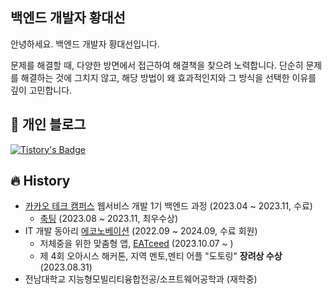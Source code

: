 ## 백엔드 개발자 황대선
안녕하세요. 백엔드 개발자 황대선입니다.

문제를 해결할 때, 다양한 방면에서 접근하여 해결책을 찾으려 노력합니다. 단순히 문제를 해결하는 것에 그치지 않고, 해당 방법이 왜 효과적인지와 그 방식을 선택한 이유를 깊이 고민합니다.

## 📜 개인 블로그
[![Tistory's Badge](https://github-readme-tistory-card.vercel.app/api/badge?name=Tistory)]([https://mincanit.tistory.com/](https://rasony.tistory.com/))

## 🔥 History
+ [카카오 테크 캠퍼스](https://www.kakaotechcampus.com/) 웹서비스 개발 1기 백엔드 과정 (2023.04 ~ 2023.11, 수료)
    + [축팅](https://github.com/Step3-kakao-tech-campus/Team16_BE) (2023.08 ~ 2023.11, 최우수상)
+ IT 개발 동아리 [에코노베이션](https://econovation.kr/) (2022.09 ~ 2024.09, 수료 회원)
    + 저체중을 위한 맞춤형 앱, [EATceed](https://github.com/JNU-econovation/EATceed) (2023.10.07 ~ )
    + 제 4회 오아시스 해커톤, 지역 멘토,멘티 어플 "도토링" **장려상 수상** (2023.08.31)
+ 전남대학교 지능형모빌리티융합전공/소프트웨어공학과 (재학중)
